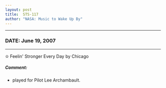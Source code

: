 ```yaml
---
layout: post
title:  STS-117
author: "NASA: Music to Wake Up By"
---
```


----
### DATE: June 19, 2007
----
✫ Feelin' Stronger Every Day by Chicago

##### Comment:
* played for Pilot Lee Archambault.
